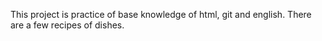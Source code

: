 This project is practice of base knowledge of html, git and english. There are a few recipes of dishes.